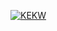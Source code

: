 <a href="[https://git.io/streak-stats](https://memes.derechte.dev/)"><img src="https://github-readme-streak-stats-js-4acf6ab120c7.herokuapp.com?user=schulzjona&date_format=M%20j%5B%2C%20Y%5D&exclude_days=Sun%2CSat" alt="KEKW" /></a>
